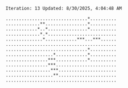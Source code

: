`Iteration: 13 Updated: 8/30/2025, 4:04:48 AM`
<!-- GOL_START -->
`...............................*..........`</br>
`.............**................*..........`</br>
`............*..*...............*..........`</br>
`.............*.*..........................`</br>
`..............*............***...***......`</br>
`..........................................`</br>
`...............................*..........`</br>
`..................*............*..........`</br>
`................***............*..........`</br>
`................***.......................`</br>
`.................***......................`</br>
`..................**......................`</br>
`..........................................`</br>
<!-- GOL_END -->
